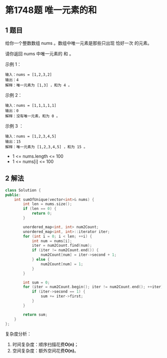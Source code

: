 # 第1748题 唯一元素的和

## 1 题目

给你一个整数数组 nums 。数组中唯一元素是那些只出现 恰好一次 的元素。

请你返回 nums 中唯一元素的 和 。

示例 1：

```
输入：nums = [1,2,3,2]
输出：4
解释：唯一元素为 [1,3] ，和为 4 。
```

示例 2：

```
输入：nums = [1,1,1,1,1]
输出：0
解释：没有唯一元素，和为 0 。
```

示例 3 ：

```
输入：nums = [1,2,3,4,5]
输出：15
解释：唯一元素为 [1,2,3,4,5] ，和为 15 。
```

- 1 <= nums.length <= 100
- 1 <= nums[i] <= 100

## 2 解法

```c++
class Solution {
public:
    int sumOfUnique(vector<int>& nums) {
        int len = nums.size();
        if (len == 0) {
            return 0;
        }

        unordered_map<int, int> num2Count;
        unordered_map<int, int>::iterator iter;
        for (int i = 0; i < len; ++i) {
            int num = nums[i];
            iter = num2Count.find(num);
            if (iter != num2Count.end()) {
                num2Count[num] = iter->second + 1;
            } else {
                num2Count[num] = 1;
            }
        }

        int sum = 0;
        for (iter = num2Count.begin(); iter != num2Count.end(); ++iter) {
            if (iter->second == 1) {
                sum += iter->first;
            }
        }

        return sum;
    }
};
```

复杂度分析：

1. 时间复杂度：顺序扫描花费**O(n)**；
2. 空间复杂度：额外空间花费**O(n)**。